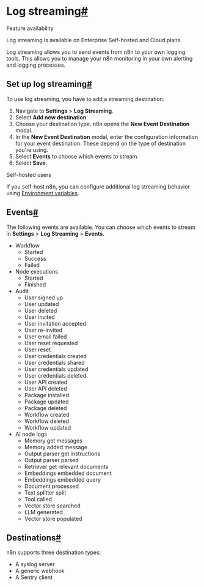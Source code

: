 [](https://github.com/n8n-io/n8n-docs/edit/main/docs/log-streaming.md "Edit this page")

# Log streaming[#](#log-streaming "Permanent link")

Feature availability

Log streaming is available on Enterprise Self-hosted and Cloud plans.

Log streaming allows you to send events from n8n to your own logging tools. This allows you to manage your n8n monitoring in your own alerting and logging processes.

## Set up log streaming[#](#set-up-log-streaming "Permanent link")

To use log streaming, you have to add a streaming destination.

1.  Navigate to **Settings** > **Log Streaming**.
2.  Select **Add new destination**.
3.  Choose your destination type. n8n opens the **New Event Destination** modal.
4.  In the **New Event Destination** modal, enter the configuration information for your event destination. These depend on the type of destination you're using.
5.  Select **Events** to choose which events to stream.
6.  Select **Save**.

Self-hosted users

If you self-host n8n, you can configure additional log streaming behavior using [Environment variables](../hosting/configuration/environment-variables/logs/#log-streaming).

## Events[#](#events "Permanent link")

The following events are available. You can choose which events to stream in **Settings** > **Log Streaming** > **Events**.

*   Workflow
    *   Started
    *   Success
    *   Failed
*   Node executions
    *   Started
    *   Finished
*   Audit
    *   User signed up
    *   User updated
    *   User deleted
    *   User invited
    *   User invitation accepted
    *   User re-invited
    *   User email failed
    *   User reset requested
    *   User reset
    *   User credentials created
    *   User credentials shared
    *   User credentials updated
    *   User credentials deleted
    *   User API created
    *   User API deleted
    *   Package installed
    *   Package updated
    *   Package deleted
    *   Workflow created
    *   Workflow deleted
    *   Workflow updated
*   AI node logs
    *   Memory get messages
    *   Memory added message
    *   Output parser get instructions
    *   Output parser parsed
    *   Retriever get relevant documents
    *   Embeddings embedded document
    *   Embeddings embedded query
    *   Document processed
    *   Text splitter split
    *   Tool called
    *   Vector store searched
    *   LLM generated
    *   Vector store populated

## Destinations[#](#destinations "Permanent link")

n8n supports three destination types:

*   A syslog server
*   A generic webhook
*   A Sentry client